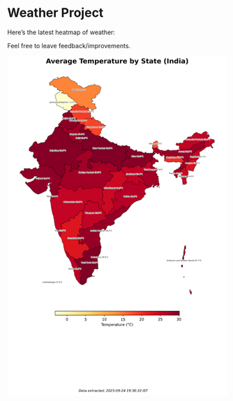 # Weather Project

Here’s the latest heatmap of weather:

Feel free to leave feedback/improvements.

![India Heatmap](docs/assets/india_heatmap.png?v=D3F984)
